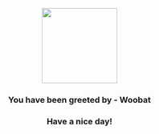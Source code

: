 <p align="center">
    <img src="https://raw.githubusercontent.com/PokeAPI/sprites/master/sprites/pokemon/527.png" width="150" height="150">
</p>
<h3 align="center">You have been greeted by - <b>Woobat</b></h3>
<h3 align="center">Have a nice day!</h3>
